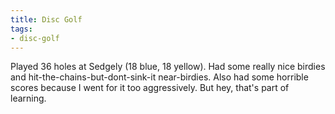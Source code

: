 ```yaml
---
title: Disc Golf
tags:
- disc-golf
---
```


Played 36 holes at Sedgely (18 blue, 18 yellow). Had some really nice birdies and hit-the-chains-but-dont-sink-it near-birdies. Also had some horrible scores because I went for it too aggressively. But hey, that's part of learning.